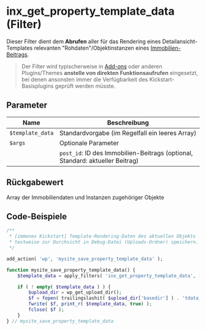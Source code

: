 # inx_get_property_template_data (Filter)

Dieser Filter dient dem **Abrufen** aller für das Rendering eines Detailansicht-Templates relevanten "Rohdaten"/Objektinstanzen eines [Immobilien-Beitrags](/beitragsarten-taxonomien).

> Der Filter wird typischerweise in [Add-ons](/add-ons) oder anderen Plugins/Themes **anstelle von direkten Funktionsaufrufen** eingesetzt, bei denen ansonsten immer die Verfügbarkeit des Kickstart-Basisplugins geprüft werden müsste.

## Parameter

| Name | Beschreibung |
| ---- | ------------ |
| `$template_data` | Standardvorgabe (im Regelfall ein leeres Array) |
| `$args` | Optionale Parameter |
| | `post_id`: ID des Immobilien-Beitrags (optional, Standard: aktueller Beitrag) |

## Rückgabewert

Array der Immobiliendaten und Instanzen zugehöriger Objekte

## Code-Beispiele

```php
/**
 * [immonex Kickstart] Template-Rendering-Daten des aktuellen Objekts
 * testweise zur Durchsicht in Debug-Datei (Uploads-Ordner) speichern.
 */

add_action( 'wp', 'mysite_save_property_template_data' );

function mysite_save_property_template_data() {
	$template_data = apply_filters( 'inx_get_property_template_data', [] );

	if ( ! empty( $template_data ) ) {
		$upload_dir = wp_get_upload_dir();
		$f = fopen( trailingslashit( $upload_dir['basedir'] ) . 'tdata_debug.txt', 'w+');
		fwrite( $f, print_r( $template_data, true) );
		fclose( $f );
	}
} // mysite_save_property_template_data
```